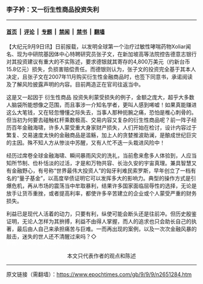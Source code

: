 ### 李子衿：又一衍生性商品投资失利

---

#### [首页](../../../..?n2651284) &nbsp;|&nbsp; [评论](../../../../../epoch-comment?n2651284) &nbsp;|&nbsp; [专题](../../../../../epoch-special?n2651284) &nbsp;|&nbsp; [禁闻](../../../../../epoch-news?n2651284) &nbsp;|&nbsp; [禁书](../../../../../books?n2651284) &nbsp;|&nbsp; [翻墙](https://github.com/gfw-breaker/nogfw/blob/master/README.md?n2651284)


<div class="post_content" id="artbody" itemprop="articleBody">
 <!-- article content begin -->
 <p>
  【大纪元9月9日讯】日前报载，以发明全球第一个治疗过敏性哮喘药物Xoliar闻名、现为中研院基因体中心特聘研究员张子文，在新加坡高等法院控告德意志银行对其投资建议有重大的不实陈述，要求德银就其寄存的4,800万美元（约新台币15.8亿元）损失，负损害赔偿责任。而德银则认为，张子文的投资完全基于其本人决定，且张子文在2007年11月购买衍生性金融商品时，也签下同意书，承诺阅读及了解风险披露声明的内容。目前两造正在官司往返当中。
 </p>
 <p>
  这是又一起因于
  <ok href="https://www.epochtimes.com/gb/tag/%E8%A1%8D%E7%94%9F%E6%80%A7%E5%95%86%E5%93%81.html">
   衍生性商品
  </ok>
  投资失利蒙受损失的例子，金额之庞大，超乎大多数人脑袋所能想像之范围，而且事涉一介知名学者，更叫人感到唏嘘！如果真能赚进这么大笔钱，又在轻忽懵懂之际失去，当事人那种扼腕之痛，恐怕是椎心刺骨的。但当初为何要去碰触杠杆乘数极高、交易内容又复杂的衍生性商品呢？前一阵子经历百年金融海啸，许多人蒙受重大身家财产损失，人们开始在检讨，设计内容过于繁复、交易速度太快的金融商品是滥觞，加上人的贪婪推波助澜，是酿成世纪巨灾的主因。殊不知人方从惨淡中苏醒，又有人忙不迭一头栽进风险中！
 </p>
 <p>
  经历过席卷全球金融海啸、瞬间暴雨风灾的洗礼，当前愈来愈多人体验到，人应当知所节制、俭朴恬淡的过活，才是和万物共容、长治久安的宇宙真理。兼具智慧又有金融野心，有号称“世界最伟大投资人”的匈牙利难民索罗斯，早年创立了一档有名的“量子基金”，以高度举债证明它可以发挥多大的影响力。典型的操作方式是引爆危机，再从市场的震荡当中牟取暴利，结果许多国家面临屈辱性的选择，无论是放手让货币重挫，或者提高利率，都使许多辛苦建立的企业或个人蒙受严重的财务损失。
 </p>
 <p>
  利益已是现代人活着的动力，只要有利，纵使可能会断头还是往前冲。但历史殷鉴证明，无论人怎样为其拚搏，利益不由得人掌握，而人的追求也只会助长自己的执著，最后由人自己来承担痛苦与巨难。一而再出现的案例，以及一次次金融风暴的敲击，迷失的世人还不清醒过来吗？◇
  <br/>
  <font color="#ffffff">
   (http://www.dajiyuan.com)
  </font>
  <br/>
  <center>
   <font class="GY13">
    本文只代表作者的观点和陈述
   </font>
  </center>
 </p>
 <!-- article content end -->
 <div id="below_article_ad">
 </div>
</div>


---

原文链接（需翻墙）：https://www.epochtimes.com/gb/9/9/9/n2651284.htm